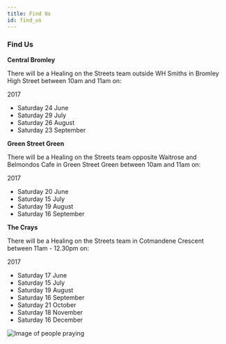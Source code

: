```yaml
---
title: Find Us
id: find_us
---
```


### Find Us

**Central Bromley**

There will be a Healing on the Streets team outside WH Smiths in Bromley High Street between 10am and 11am on:

2017
* Saturday 24 June
* Saturday 29 July
* Saturday 26 August
* Saturday 23 September

**Green Street Green**

There will be a Healing on the Streets team opposite Waitrose and Belmondos Cafe in Green Street Green between 10am and 11am on:

2017
* Saturday 20 June
* Saturday 15 July
* Saturday 19 August
* Saturday 16 September

**The Crays**

There will be a Healing on the Streets team in Cotmandene Crescent between 11am - 12.30pm on: 

2017
* Saturday 17 June
* Saturday 15 July
* Saturday 19 August
* Saturday 16 September
* Saturday 21 October
* Saturday 18 November
* Saturday 16 December

![Image of people praying](/gen/images/IMG_0597-large.JPG)
